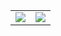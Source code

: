 <!-- https://github.com/anuraghazra/github-readme-stats -->
<table>
  <tr>
<td style="border:none!important;" >
    <img src="https://github-readme-stats.vercel.app/api?username=HHUUYYLLEE&show_icons=true&theme=react&custom_title=Lê%20Bá%20Huy%27s%20Github%20Stats&bg_color=30,0F172A,581C87,0F172A,0F172A,581C87,0F172A,0F172A,0F172A&ring_color=00ff00&include_all_commits=true&icon_color=00ff00"/>
</td>
   
<td>
   <img src="https://github-readme-stats.vercel.app/api/top-langs/?username=HHUUYYLLEE&show_icons=true&theme=react&layout=pie"/>
</td>

 </tr>
</table>
